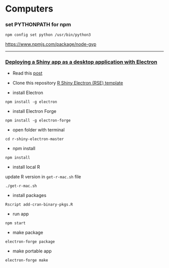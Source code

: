 # Computers


### set PYTHONPATH for npm 


```
npm config set python /usr/bin/python3
```

https://www.npmjs.com/package/node-gyp


---


### [Deploying a Shiny app as a desktop application with Electron](https://www.travishinkelman.com/post/deploy-shiny-electron/)

- Read this [post](https://www.travishinkelman.com/post/deploy-shiny-electron/)

- Clone this repository [R Shiny Electron (RSE) template](https://github.com/dirkschumacher/r-shiny-electron)

- install Electron

```
npm install -g electron
```

- install Electron Forge

```
npm install -g electron-forge
```

- open folder with terminal

```
cd r-shiny-electron-master
```

- npm install

```
npm install
```

- install local R

update R version in `get-r-mac.sh` file

```
./get-r-mac.sh
```

- install packages

```
Rscript add-cran-binary-pkgs.R
```

- run app

```
npm start
```

- make package

```
electron-forge package
```

- make portable app

```
electron-forge make
```









